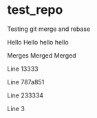 # test_repo
Testing git merge and rebase


Hello Hello hello hello

Merges Merged Merged

Line 13333

Line 787a851

Line 233334

Line 3
